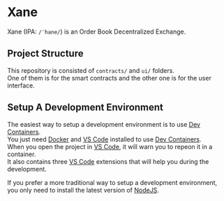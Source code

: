 # Xane

Xane (IPA: `/ˈhane/`) is an Order Book Decentralized Exchange.

## Project Structure
This repository is consisted of `contracts/` and `ui/` folders. <br>
One of them is for the smart contracts and the other one is for the user interface.


## Setup A Development Environment
The easiest way to setup a development environment is to use [Dev Containers](https://containers.dev/). <br>
You just need [Docker](https://www.docker.com/) and [VS Code](https://code.visualstudio.com/) installed to use [Dev Containers](https://containers.dev/). <br>
When you open the project in [VS Code](https://code.visualstudio.com/), it will warn you to repeon it in a container. <br>
It also contains three [VS Code](https://code.visualstudio.com/) extensions that will help you during the development.

If you prefer a more traditional way to setup a development environment, you only need to install the latest version of [NodeJS](https://nodejs.org/).